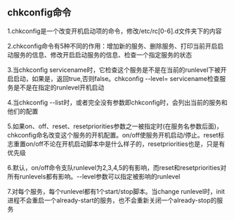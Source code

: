 ## chkconfig命令


1.chkconfig是一个改变开机启动项的命令，修改/etc/rc[0-6].d文件夹下的内容

2.chkconfig命令有5种不同的作用：增加新的服务、删除服务、打印当前开启启动服务的信息、修改开启启动服务的信息、检查一个指定服务的状态

3.当chkconfig servicename时，它检查这个服务是不是在当前的runlevel下被开启启动，如果是，返回true,否则false。chkconfig --level= servicename检查服务是不是在指定的runlevel开机启动

4.当chkconfig --list时，或者完全没有参数即chkconfig时，会列出当前的服务和他们的配置

5.如果on、off、reset、resetpriorities参数之一被指定时(在服务名参数后面)，chkconfig命名改变这个服务的开机配置。on/off使服务开机启动/停止。reset标志重置on/off不论在开机启动脚本中是什么样子的，resetpriorities也是，只是有优先级

6.默认，on/off命令支队runlevel为2,3,4,5的有影响，而reset和resetpriorities对所有runlevels都有影响。--level参数可以指定被影响的runlevel

7.对每个服务，每个runlevel都有1个start/stop脚本。当change runlevel时，init进程不会重启一个already-start的服务，也不会重新关闭一个already-stop的服务

